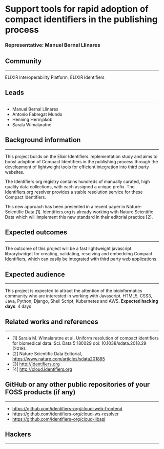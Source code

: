 # Support tools for rapid adoption of compact identifiers in the publishing process

### Representative: Manuel Bernal Llinares

## Community
---

ELIXIR Interoperability Platform, ELIXIR Identifiers

## Leads
---
- Manuel Bernal Llinares
- Antonio Fabregat Mundo
- Henning Hermjakob
- Sarala Wimalaratne

## Background information
---
This project builds on the Elixir Identifiers implementation study and aims to boost adoption of Compact Identifiers in the publishing process through the development of lightweight tools for efficient integration into third party websites.

The Identifiers.org registry contains hundreds of manually curated, high quality data collections, with each assigned a unique prefix. The Identifiers.org resolver provides a stable resolution service for these Compact Identifiers.

This new approach has been presented in a recent paper in Nature-Scientific Data [1]. Identifiers.org is already working with Nature Scientific Data which will implement this new standard in their editorial practice [2].

## Expected outcomes
---

The outcome of this project will be a fast lightweight javascript library/widget for creating, validating, resolving and embedding Compact Identifiers, which can easily be integrated with third party web applications.

## Expected audience
---

This project is expected to attract the attention of the bioinformatics community who are interested in working with Javascript, HTML5, CSS3, Java, Python, Django, Shell Script, Kubernetes and AWS.
**Expected hacking days**: 4 days

## Related works and references
---

- [1] Sarala M. Wimalaratne et al. Uniform resolution of compact identifiers for biomedical data. Sci. Data 5:180029 doi: 10.1038/sdata.2018.29 (2018).
- [2] Nature Scientific Data Editorial, https://www.nature.com/articles/sdata201895
- [3] http://identifiers.org
- [4] http://cloud.identifiers.org

## GitHub or any other public repositories of your FOSS products (if any)
---

- https://github.com/identifiers-org/cloud-web-frontend
- https://github.com/identifiers-org/cloud-ws-resolver
- https://github.com/identifiers-org/cloud-libapi

## Hackers
---
